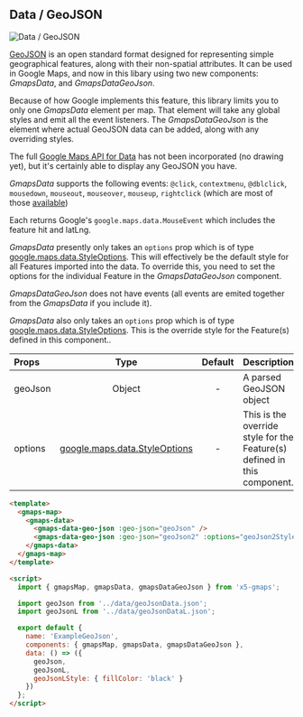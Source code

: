 ## Data / GeoJSON

![Data / GeoJSON](~@img/readme-geojson.png)

[GeoJSON](https://en.wikipedia.org/wiki/GeoJSON) is an open standard format designed for representing simple geographical features, along with their non-spatial attributes.
It can be used in Google Maps, and now in this libary using two new components: _GmapsData_, and _GmapsDataGeoJson_.

Because of how Google implements this feature, this library limits you to only one _GmapsData_ element per map. That element will take any global styles and emit all the event listeners. The _GmapsDataGeoJson_ is the element where actual GeoJSON data can be added, along with any overriding styles.

The full [Google Maps API for Data](https://developers.google.com/maps/documentation/javascript/reference/data) has not been incorporated (no drawing yet), but it's certainly able to display any GeoJSON you have.

_GmapsData_ supports the following events:
`@click`, `contextmenu`, `@dblclick`, `mousedown`, `mouseout`, `mouseover`, `mouseup`, `rightclick`
(which are most of those [available](https://developers.google.com/maps/documentation/javascript/reference/data#Data-Events))

Each returns Google's `google.maps.data.MouseEvent` which includes the feature hit and latLng.

_GmapsData_ presently only takes an `options` prop which is of type [google.maps.data.StyleOptions](https://developers.google.com/maps/documentation/javascript/reference/data#Data.StyleOptions). This will effectively be the default style for all Features imported into the data. To override this, you need to set the options for the individual Feature in the _GmapsDataGeoJson_ component.

_GmapsDataGeoJson_ does not have events (all events are emited together from the _GmapsData_ if you include it).

_GmapsData_ also only takes an `options` prop which is of type [google.maps.data.StyleOptions](https://developers.google.com/maps/documentation/javascript/reference/data#Data.StyleOptions). This is the override style for the Feature(s) defined in this component..

| Props   |                                                             Type                                                              | Default | Description                                                              |
| :------ | :---------------------------------------------------------------------------------------------------------------------------: | :-----: | :----------------------------------------------------------------------- |
| geoJson |                                                            Object                                                             |    -    | A parsed GeoJSON object                                                  |
| options | [google.maps.data.StyleOptions](https://developers.google.com/maps/documentation/javascript/reference/data#Data.StyleOptions) |    -    | This is the override style for the Feature(s) defined in this component. |

```html
<template>
  <gmaps-map>
    <gmaps-data>
      <gmaps-data-geo-json :geo-json="geoJson" />
      <gmaps-data-geo-json :geo-json="geoJson2" :options="geoJson2Style" />
    </gmaps-data>
  </gmaps-map>
</template>

<script>
  import { gmapsMap, gmapsData, gmapsDataGeoJson } from 'x5-gmaps';

  import geoJson from '../data/geoJsonData.json';
  import geoJsonL from '../data/geoJsonDataL.json';

  export default {
    name: 'ExampleGeoJson',
    components: { gmapsMap, gmapsData, gmapsDataGeoJson },
    data: () => ({
      geoJson,
      geoJsonL,
      geoJsonLStyle: { fillColor: 'black' }
    })
  };
</script>
```
